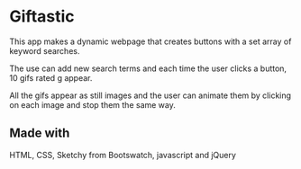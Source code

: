 # Giftastic

This app makes a dynamic webpage that creates buttons with a set array of keyword searches.

The use can add new search terms and each time the user clicks a button, 10 gifs rated g appear.

All the gifs appear as still images and the user can animate them by clicking on each image and stop them the same way.

## Made with

HTML, CSS, Sketchy from Bootswatch, javascript and jQuery

